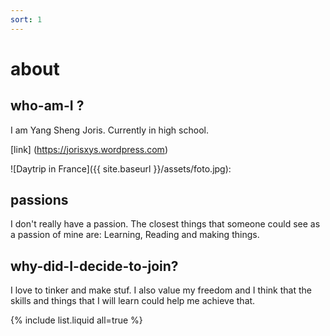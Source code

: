 ```yaml
---
sort: 1
---
```


# about 

## who-am-I ? 

I am Yang Sheng Joris. Currently in high school. 

[link] (https://jorisxys.wordpress.com)

![Daytrip in France]({{ site.baseurl }}/assets/foto.jpg):



## passions

I don't really have a passion. The closest things that someone could see as a passion of mine are: Learning, Reading and making things.

## why-did-I-decide-to-join? 

I love to tinker and make stuf. I also value my freedom and I think that the skills and things that I will learn could help me achieve that.
 




{% include list.liquid all=true %}
